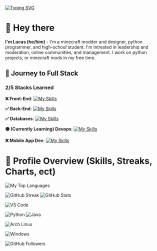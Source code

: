 [![Typing SVG](https://readme-typing-svg.herokuapp.com?font=Fira+Code&duration=2000&pause=250&color=29BCF7&center=true&vCenter=true&width=435&lines=TimeWorkStudio;lucas)](https://git.io/typing-svg)

# 👋 Hey there
**I'm Lucas (he/him)** - I'm a minecraft modder and designer, python programmer, and high-school student. I'm Intrested in leadership and moderation, online communities, and management. I work on python projects, or minecraft mods in my free time.

## 👑 Journey to Full Stack
### 2/5 Stacks Learned

**❌ Front-End**:
[![My Skills](https://skillicons.dev/icons?i=js,html,css)](https://skillicons.dev)

**✅ Back-End**:
[![My Skills](https://skillicons.dev/icons?i=net,java,py)](https://skillicons.dev)

**✅ Databases**:
[![My Skills](https://skillicons.dev/icons?i=mongodb,mysql,dynamodb)](https://skillicons.dev)

**🟡 (Currently Learning) Devops**:
[![My Skills](https://skillicons.dev/icons?i=gitlab,aws,gcp)](https://skillicons.dev)

**❌ Mobile App Dev**:
[![My Skills](https://skillicons.dev/icons?i=androidstudio,swift,flutter,react)](https://skillicons.dev)
# 💽 Profile Overview (Skills, Streaks, Charts, ect)


![My Top Languages](https://github-readme-stats.vercel.app/api/top-langs/?username=lucas-timeworkstudio&size_weight=0.2&count_weight=0.5&title_color=61dafb&text_color=ffffff&icon_color=61dafb&bg_color=20232a&langs_count=8&layout=compact&border_color=61dafb&hide_border=true)

![GitHub Streak](https://github-readme-activity-graph.vercel.app/graph?username=lucas-timeworkstudio&theme=tokyo-night)
![GitHub Stats](https://github-readme-stats.vercel.app/api?username=lucas-timeworkstudio&show_icons=true&theme=tokyonight)


![VS Code](https://img.shields.io/badge/Editor-VS_Code-blue?style=for-the-badge&logo=visual-studio-code)

![Python](https://img.shields.io/badge/Python-3776AB?style=for-the-badge&logo=python&logoColor=white)
![Java](https://img.shields.io/badge/Java-007396?style=for-the-badge&logo=openjdk&logoColor=white)

![Arch Linux](https://img.shields.io/badge/OS-Arch_Linux-1793D1?style=for-the-badge&logo=arch-linux&logoColor=white)

![Windows](https://img.shields.io/badge/OS-Windows-0078D6?style=for-the-badge&logo=windows&logoColor=white)

![GitHub Followers](https://img.shields.io/github/followers/lucas-timeworkstudio?logo=github&style=for-the-badge)
